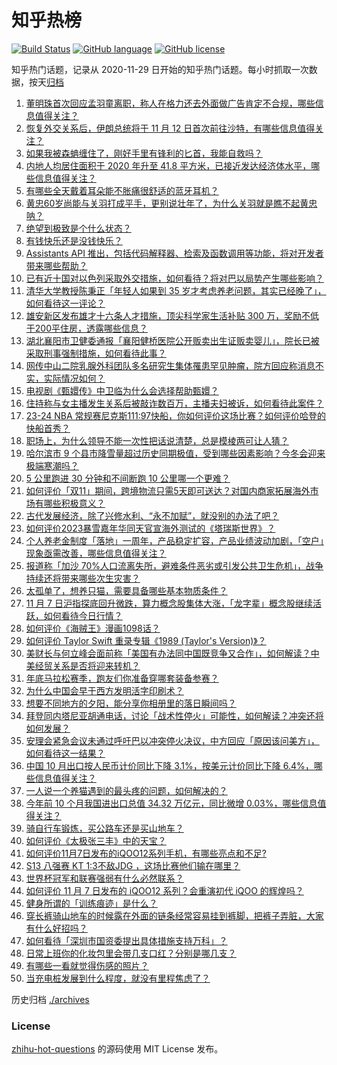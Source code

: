 # 知乎热榜
[![Build Status](https://github.com/ToWeLong/zhihu-hot-questions/workflows/CI/badge.svg)](https://github.com/ToWeLong/zhihu-hot-questions/actions)
[![GitHub language](https://img.shields.io/badge/language-golang-orange.svg)](https://golang.org/)
[![GitHub license](https://img.shields.io/github/license/ToWeLong/zhihu-hot-questions)](https://github.com/ToWeLong/zhihu-hot-questions/blob/main/LICENSE)

知乎热门话题，记录从 2020-11-29 日开始的知乎热门话题。每小时抓取一次数据，按天[归档](./archives)

<!-- BEGIN -->

1. [董明珠首次回应孟羽童离职，称人在格力还去外面做广告肯定不合规，哪些信息值得关注？](https://www.zhihu.com/question/629363251)
1. [恢复外交关系后，伊朗总统将于 11 月 12 日首次前往沙特，有哪些信息值得关注？](https://www.zhihu.com/question/629334176)
1. [如果我被森蚺缠住了，刚好手里有锋利的匕首，我能自救吗？](https://www.zhihu.com/question/628965121)
1. [内地人均居住面积于 2020 年升至 41.8 平方米，已接近发达经济体水平，哪些信息值得关注？](https://www.zhihu.com/question/629359736)
1. [有哪些全天戴着耳朵能不胀痛很舒适的蓝牙耳机？](https://www.zhihu.com/question/596894468)
1. [黄忠60岁尚能与关羽打成平手，更别说壮年了，为什么关羽就是瞧不起黄忠呐？](https://www.zhihu.com/question/628665777)
1. [绝望到极致是个什么状态？](https://www.zhihu.com/question/263366945)
1. [有钱快乐还是没钱快乐？](https://www.zhihu.com/question/624954608)
1. [Assistants API 推出，包括代码解释器、检索及函数调用等功能，将对开发者带来哪些帮助？](https://www.zhihu.com/question/629326847)
1. [已有近十国对以色列采取外交措施，如何看待？将对巴以局势产生哪些影响？](https://www.zhihu.com/question/629356482)
1. [清华大学教授陈秉正「年轻人如果到 35 岁才考虑养老问题，其实已经晚了」，如何看待这一评论？](https://www.zhihu.com/question/629245509)
1. [雄安新区发布雄才十六条人才措施，顶尖科学家生活补贴 300 万，奖励不低于200平住房，透露哪些信息？](https://www.zhihu.com/question/629343493)
1. [湖北襄阳市卫健委通报「襄阳健桥医院公开贩卖出生证贩卖婴儿」，院长已被采取刑事强制措施，如何看待此事？](https://www.zhihu.com/question/629346014)
1. [网传中山二院乳腺外科团队多名研究生集体罹患罕见肿瘤，院方回应称消息不实，实际情况如何？](https://www.zhihu.com/question/629355942)
1. [电视剧《甄嬛传》中卫临为什么会选择帮助甄嬛？](https://www.zhihu.com/question/628572640)
1. [住持称与女主播发生关系后被敲诈数百万，主播夫妇被诉，如何看待此案件？](https://www.zhihu.com/question/629336044)
1. [23-24 NBA 常规赛尼克斯111:97快船，你如何评价这场比赛？如何评价哈登的 快船首秀？](https://www.zhihu.com/question/629343608)
1. [职场上，为什么领导不能一次性把话说清楚，总是模棱两可让人猜？](https://www.zhihu.com/question/628707651)
1. [哈尔滨市 9 个县市降雪量超过历史同期极值，受到哪些因素影响？今冬会迎来极端寒潮吗？](https://www.zhihu.com/question/629342850)
1. [5 公里跑进 30 分钟和不间断跑 10 公里哪一个更难？](https://www.zhihu.com/question/626655203)
1. [如何评价「双11」期间，跨境物流只需5天即可送达？对国内商家拓展海外市场有哪些积极意义？](https://www.zhihu.com/question/629355406)
1. [古代发展经济，除了兴修水利、“永不加赋”，就没别的办法了吧？](https://www.zhihu.com/question/612501931)
1. [如何评价2023暴雪嘉年华同天官宣海外测试的《塔瑞斯世界》？](https://www.zhihu.com/question/629347766)
1. [个人养老金制度「落地」一周年，产品稳定扩容，产品业绩波动加剧，「空户」现象亟需改善，哪些信息值得关注？](https://www.zhihu.com/question/629344274)
1. [报道称「加沙 70%人口流离失所，避难条件恶劣或引发公共卫生危机」，战争持续还将带来哪些次生灾害？](https://www.zhihu.com/question/629339414)
1. [太孤单了，想养只猫，需要具备哪些基本物质条件？](https://www.zhihu.com/question/627723226)
1. [11 月 7 日沪指探底回升微跌，算力概念股集体大涨，「龙字辈」概念股继续活跃，如何看待今日行情？](https://www.zhihu.com/question/629333654)
1. [如何评价《海贼王》漫画1098话？](https://www.zhihu.com/question/629372223)
1. [如何评价 Taylor Swift 重录专辑《1989 (Taylor's Version)》？](https://www.zhihu.com/question/628040892)
1. [美财长与何立峰会面前称「美国有办法同中国既竞争又合作」，如何解读？中美经贸关系是否将迎来转机？](https://www.zhihu.com/question/629364243)
1. [年底马拉松赛季，跑友们你准备穿哪套装备参赛？](https://www.zhihu.com/question/626849942)
1. [为什么中国会早于西方发明活字印刷术？](https://www.zhihu.com/question/628655092)
1. [想要不同地方的夕阳，能分享你相册里的落日瞬间吗？](https://www.zhihu.com/question/629223278)
1. [拜登同内塔尼亚胡通电话，讨论「战术性停火」可能性，如何解读？冲突还将如何发展？](https://www.zhihu.com/question/629330086)
1. [安理会紧急会议未通过呼吁巴以冲突停火决议，中方回应「原因该问美方」，如何看待这一结果？](https://www.zhihu.com/question/629363559)
1. [中国 10 月出口按人民币计价同比下降 3.1%，按美元计价同比下降 6.4%，哪些信息值得关注？](https://www.zhihu.com/question/629343470)
1. [一人说一个养猫遇到的最头疼的问题，如何解决的？](https://www.zhihu.com/question/625757796)
1. [今年前 10 个月我国进出口总值 34.32 万亿元，同比微增 0.03%，哪些信息值得关注？](https://www.zhihu.com/question/629343460)
1. [骑自行车锻炼，买公路车还是买山地车？](https://www.zhihu.com/question/620909663)
1. [如何评价《太极张三丰》中的天宝？](https://www.zhihu.com/question/413218441)
1. [如何评价11月7日发布的iQOO12系列手机，有哪些亮点和不足?](https://www.zhihu.com/question/629260898)
1. [S13 八强赛 KT 1:3不敌JDG ，这场比赛他们输在哪里？](https://www.zhihu.com/question/629088060)
1. [世界杯冠军和联赛强弱有什么必然联系？](https://www.zhihu.com/question/626784568)
1. [如何评价 11 月 7 日发布的 iQOO12 系列？会重演初代 iQOO 的辉煌吗？](https://www.zhihu.com/question/629378512)
1. [健身所谓的「训练痕迹」是什么？](https://www.zhihu.com/question/625104971)
1. [穿长裤骑山地车的时候露在外面的链条经常容易挂到裤脚，把裤子弄脏，大家有什么好招吗？](https://www.zhihu.com/question/625902329)
1. [如何看待「深圳市国资委提出具体措施支持万科」？](https://www.zhihu.com/question/629257102)
1. [日常上班你的化妆包里会带几支口红？分别是哪几支？](https://www.zhihu.com/question/628953791)
1. [有哪些一看就觉得伤感的照片？](https://www.zhihu.com/question/624626706)
1. [当充电桩发展到什么程度，就没有里程焦虑了？](https://www.zhihu.com/question/629354893)

<!-- END -->

历史归档 [./archives](./archives)


### License
[zhihu-hot-questions](https://github.com/towelong/zhihu-hot-questions) 的源码使用 MIT License 发布。